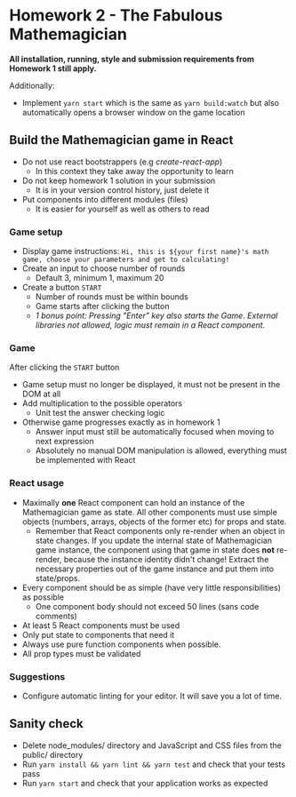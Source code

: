# Homework 2 - The Fabulous Mathemagician

**All installation, running, style and submission requirements from Homework 1 still apply.**

Additionally:

* Implement `yarn start` which is the same as `yarn build:watch` but also automatically opens a browser window on the game location

## Build the Mathemagician game in React

* Do not use react bootstrappers (e.g _create-react-app_)
  * In this context they take away the opportunity to learn
* Do not keep homework 1 solution in your submission
  * It is in your version control history, just delete it
* Put components into different modules (files) 
  * It is easier for yourself as well as others to read

### Game setup

* Display game instructions: `Hi, this is ${your first name}'s math game, choose your parameters and get to calculating!`
* Create an input to choose number of rounds
  * Default 3, minimum 1, maximum 20
* Create a button `START`
  * Number of rounds must be within bounds
  * Game starts after clicking the button
  * _1 bonus point: Pressing "Enter" key also starts the Game. External libraries not allowed, logic must remain in a React component._

### Game

After clicking the `START` button

* Game setup must no longer be displayed, it must not be present in the DOM at all
* Add multiplication to the possible operators
  * Unit test the answer checking logic
* Otherwise game progresses exactly as in homework 1
  * Answer input must still be automatically focused when moving to next expression
  * Absolutely no manual DOM manipulation is allowed, everything must be implemented with React

### React usage

* Maximally **one** React component can hold an instance of the Mathemagician
  game as state. All other components must use simple objects (numbers, arrays,
  objects of the former etc) for props and state.
  * Remember that React components only re-render when an object in state
    changes. If you update the internal state of Mathemagician game instance,
    the component using that game in state does **not** re-render, because the
    instance identity didn't change! Extract the necessary properties out of
    the game instance and put them into state/props.
* Every component should be as simple (have very little responsibilities) as possible
  * One component body should not exceed 50 lines (sans code comments)
* At least 5 React components must be used
* Only put state to components that need it
* Always use pure function components when possible.
* All prop types must be validated

### Suggestions

* Configure automatic linting for your editor. It will save you a lot of time. 

## Sanity check

* Delete node_modules/ directory and JavaScript and CSS files from the public/ directory
* Run `yarn install && yarn lint && yarn test` and check that your tests pass
* Run `yarn start` and check that your application works as expected
